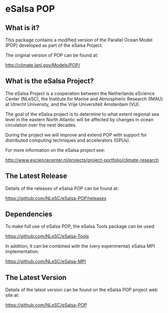eSalsa POP
==========


What is it? 
-----------

This package contains a modified version of the Parallel Ocean Model (POP)
developed as part of the eSalsa Project. 

The original version of POP can be found at: 

<http://climate.lanl.gov/Models/POP/>


What is the eSalsa Project?
---------------------------

The eSalsa Project is a cooperation between the Netherlands eScience 
Center (NLeSC), the Institute for Marine and Atmospheric Research (IMAU) 
at Utrecht University, and the Vrije Universiteit Amsterdam (VU). 

The goal of the eSalsa project is to determine to what extent regional sea 
level in the eastern North Atlantic will be affected by changes in ocean 
circulation over the next decades.

During the project we will improve and extend POP with support for 
distributed computing techniques and accelerators (GPUs).

For more information on the eSalsa project see:
 
<http://www.esciencecenter.nl/projects/project-portfolio/climate-research>


The Latest Release
------------------

Details of the releases of eSalsa POP can be found at:

<https://github.com/NLeSC/eSalsa-POP/releases>


Dependencies
------------

To make full use of eSalsa POP, the eSalsa Tools package can be used:

<https://github.com/NLeSC/eSalsa-Tools>

In addition, it can be combined with the (very experimental) eSalsa MPI implementation:

<https://github.com/NLeSC/eSalsa-MPI>


The Latest Version
------------------

Details of the latest version can be found on the eSalsa POP project 
web site at:

<https://github.com/NLeSC/eSalsa-POP>


	



